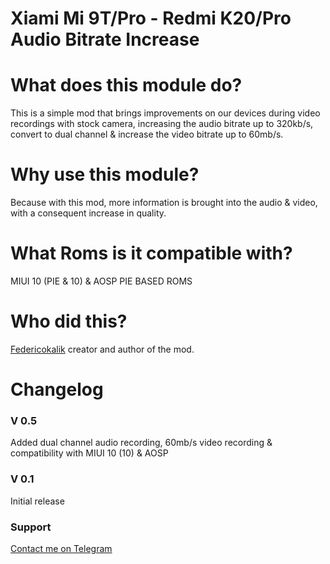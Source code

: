 # Xiami Mi 9T/Pro - Redmi K20/Pro Audio Bitrate Increase

# What does this module do?
This is a simple mod that brings improvements on our devices during video recordings with stock camera, increasing the audio bitrate up to 320kb/s, convert to dual channel & increase the video bitrate up to 60mb/s.

# Why use this module?

Because with this mod, more information is brought into the audio & video, with a consequent increase in quality.

# What Roms is it compatible with?

MIUI 10 (PIE & 10) & AOSP PIE BASED ROMS

# Who did this?

[Federicokalik](https://github.com/Federicokalik) creator and author of the mod.

# Changelog

### V 0.5

Added dual channel audio recording, 60mb/s video recording & compatibility with MIUI 10 (10) & AOSP

### V 0.1

Initial release

### Support

[Contact me on Telegram](https://t.me/federicokalik)
